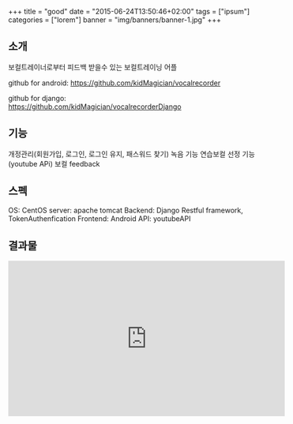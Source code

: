 +++
title = "good"
date = "2015-06-24T13:50:46+02:00"
tags = ["ipsum"]
categories = ["lorem"]
banner = "img/banners/banner-1.jpg"
+++

## 소개

보컬트레이너로부터 피드백 받을수 있는 보컬트레이닝 어플

github for android: https://github.com/kidMagician/vocalrecorder

github for django:  
https://github.com/kidMagician/vocalrecorderDjango

## 기능

개정관리(회원가입, 로그인, 로그인 유지, 패스워드 찾기) 
녹음 기능 
연습보컬 선정 기능(youtube APi) 
보컬 feedback 

## 스펙

OS: CentOS
server: apache tomcat
Backend: Django Restful framework, TokenAuthenfication
Frontend: Android
API: youtubeAPI

## 결과물

<iframe width="560" height="315" src="https://www.youtube.com/embed/l2ZyvE-lBj4" frameborder="0" allow="autoplay; encrypted-media" allowfullscreen></iframe>





